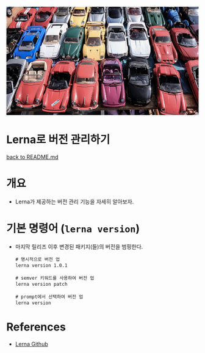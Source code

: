 ![shake-hands](../images/cars.png)

# Lerna로 버전 관리하기

[back to README.md](../README.md)

# 개요

- Lerna가 제공하는 버전 관리 기능을 자세히 알아보자.

# 기본 명령어 (`lerna version`)

- 마지막 릴리즈 이후 변경된 패키지(들)의 버전을 범핑한다.

  ```besh
  # 명시적으로 버전 업
  lerna version 1.0.1

  # semver 키워드를 사용하여 버전 업
  lerna version patch

  # prompt에서 선택하여 버전 업
  lerna version
  ```

# References

- [Lerna Github](https://github.com/lerna/lerna/blob/main/commands/version/README.md)
